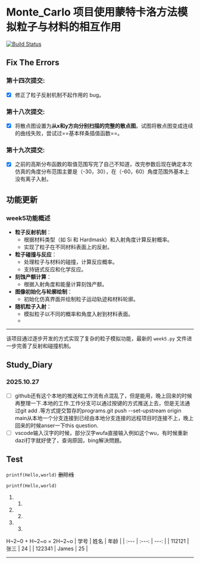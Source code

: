 # Monte_Carlo 项目使用蒙特卡洛方法模拟粒子与材料的相互作用
[![Build Status](https://github.com/sjtug/SJTUThesis/actions/workflows/build.yml/badge.svg)](https://github.com/ShiGanXingBang/Monte_Carlo)
## Fix The Errors
### 第十四次提交:
- [x] 修正了粒子反射机制不起作用的 bug。
### 第十八次提交:
- [x] 将散点图设置为**从x和y方向分别扫描的完整的散点图**。试图将散点图变成连续的曲线失败，尝试过==基本样条插值函数==。
### 第十九次提交:
- [x] 之前的高斯分布函数的取值范围写完了自己不知道，改完参数后现在确定本次仿真的角度分布范围主要是（-30，30），在（-60，60）角度范围外基本上没有离子入射。
## 功能更新
### week5功能概述
- **粒子反射机制**：
  - 根据材料类型（如 Si 和 Hardmask）和入射角度计算反射概率。
  - 实现了粒子在不同材料表面上的反射。
- **粒子碰撞与反应**：
  - 处理粒子与材料的碰撞，计算反应概率。
  - 支持链式反应和化学反应。
- **刻蚀产额计算**：
  - 根据入射角度和能量计算刻蚀产额。
- **图像初始化与轮廓绘制**：
  - 初始化仿真界面并绘制粒子运动轨迹和材料轮廓。
- **随机粒子入射**：
  - 模拟粒子以不同的概率和角度入射到材料表面。
  - 
---
该项目通过逐步开发的方式实现了复杂的粒子模拟功能，最新的 `week5.py` 文件进一步完善了反射和碰撞机制。

## Study_Diary
### 2025.10.27
- [ ] github还有这个本地的推送和工作流有点混乱了，但是能用，晚上回来的时候再整理一下.本地的工作.工作分支可以通过按键的方式推送上去，但是无法通过git add .等方式提交暂存的programs.git push --set-upstream origin main从本地一个分支连接到已经由本地分支连接的远程项目时连接不上，晚上回来的时候anser一下this question.
- [ ] vscode输入汉字的时候，部分汉字wufa直接输入例如这个wu，有时候重新dazi打字就好使了，查询原因，bing解決問題。

## Test
`printf(Hello,world)`
~~删除线~~
```python
printf(Hello,world)
```
1. 1.
2. 2.
3. 3.
H~2~0 + H~2~o = 2H~2~o
| 学号      | 姓名  | 年龄  |
| :--- | :---: | ---: |
| 112121  | 张三  | 24  |
| 122341 | James  | 25  |

---
